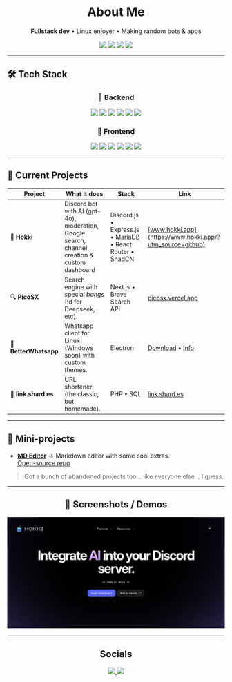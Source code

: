 <h1 align="center">About Me</h1>
<p align="center">
  <b>Fullstack dev</b> • Linux enjoyer • Making random bots & apps
</p> 

<p align="center">
  <img src="https://img.shields.io/badge/Arch%20Linux-darkblue?style=for-the-badge&logo=arch-linux" />
  <img src="https://img.shields.io/badge/TypeScript-black?style=for-the-badge&logo=typescript" />
  <img src="https://img.shields.io/badge/React-black?style=for-the-badge&logo=react" />
  <img src="https://img.shields.io/badge/MariaDB-darkorange?style=for-the-badge&logo=mariadb" />
</p>

---

## 🛠️ Tech Stack

<h3 align="center">🔧 Backend</h2>
<p align="center">
  <img src="https://img.shields.io/badge/PHP-black?style=for-the-badge&logo=php" />
  <img src="https://img.shields.io/badge/Express.js-black?style=for-the-badge&logo=express" />
  <img src="https://img.shields.io/badge/Websockets-black?style=for-the-badge&logo=socketdotio" />
  <img src="https://img.shields.io/badge/Python-black?style=for-the-badge&logo=python" />
  <img src="https://img.shields.io/badge/Flask-black?style=for-the-badge&logo=flask" />
  <img src="https://img.shields.io/badge/Kotlin-black?style=for-the-badge&logo=kotlin" />
</p>

<h3 align="center"> 🎨 Frontend</h2>
<p align="center">
  <img src="https://img.shields.io/badge/Astro-black?style=for-the-badge&logo=astro" />
  <img src="https://img.shields.io/badge/React-black?style=for-the-badge&logo=react" />
  <img src="https://img.shields.io/badge/Electron-black?style=for-the-badge&logo=electron" />
  <img src="https://img.shields.io/badge/Svelte-black?style=for-the-badge&logo=svelte" />
  <img src="https://img.shields.io/badge/Tailwind%20CSS-black?style=for-the-badge&logo=tailwindcss" />
  <img src="https://img.shields.io/badge/Figma-purple?style=for-the-badge&logo=figma&logoColor=white" />
</p>
<hr>

## 🚀 Current Projects

| Project | What it does | Stack | Link |
|----------|-------------|-------|------|
| 👑 **Hokki** | Discord bot with AI (gpt-4o), moderation, Google search, channel creation & custom dashboard | Discord.js • Express.js • MariaDB • React Router • ShadCN | [www.hokki.app](https://www.hokki.app/?utm_source=github) |
| 🔍 **PicoSX** | Search engine with special *bangs* (!d for Deepseek, etc). | Next.js • Brave Search API | [picosx.vercel.app](https://picosx.vercel.app/) |
| 💬 **BetterWhatsapp** | Whatsapp client for Linux (Windows soon) with custom themes. | Electron | [Download](https://github.com/pico190/betterwhatsapp/releases/tag/v1.4.5) • [Info](https://github.com/pico190/betterwhatsapp) |
| 🔗 **link.shard.es** | URL shortener (the classic, but homemade). | PHP • SQL | [link.shard.es](https://link.shard.es/) |

---

## 🧪 Mini-projects

- [**MD Editor**](https://picomdeditor.vercel.app/) → Markdown editor with some cool extras.  
  [Open-source repo](https://github.com/pico190/mdeditor)

> Got a bunch of abandoned projects too... like everyone else... I guess.

---

<h2 align="center">📸 Screenshots / Demos</h2>
<p align="center">
  <a href="https://hokki.app/">
    <img src="https://github.com/pico190/pico190/blob/main/hokkipreview2.png?raw=true" alt="Hokki landing page v2" />
  </a>
</p>

---

<h2 align="center">Socials</h2>

<p align="center">
  <a href="">
    <img src="https://img.shields.io/badge/pico190＿-black?style=for-the-badge&logo=discord" />
  </a>
  <a href="https://x.com/pico190_">
    <img src="https://img.shields.io/badge/pico190＿-black?style=for-the-badge&logo=x" />
  </a>
</p>
